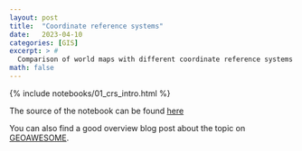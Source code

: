 ```yaml
---
layout: post
title:  "Coordinate reference systems"
date:   2023-04-10
categories: [GIS]
excerpt: > #
  Comparison of world maps with different coordinate reference systems
math: false
---
```


{% include notebooks/01_crs_intro.html %}

The source of the notebook can be found [here](https://github.com/cgroll/earth-gis/blob/9e6b3974a20ee17d4e4009efc21684bc9939c099/notebooks/tutorials/01_crs_intro.ipynb)

You can also find a good overview blog post about the topic on [GEOAWESOME](https://geoawesomeness.com/best-map-projection/).